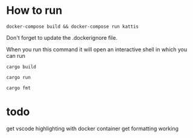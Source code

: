 # How to run

 `docker-compose build && docker-compose run kattis`

Don't forget to update the .dockerignore file.

When you run this command it will open an interactive shell in which you can run

 `cargo build`

 `cargo run`

 `cargo fmt`

# todo

get vscode highlighting with docker container
get formatting working
